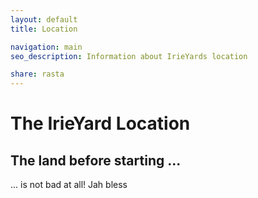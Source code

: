 ```yaml
---
layout: default
title: Location

navigation: main
seo_description: Information about IrieYards location

share: rasta
---
```


# The IrieYard Location

## The land before starting ...
... is not bad at all! Jah bless